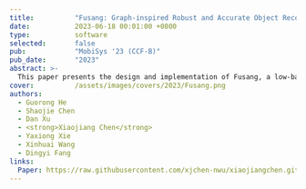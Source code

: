 ```yaml
---
title:          "Fusang: Graph-inspired Robust and Accurate Object Recognition on Commodity mmWave Devices"
date:           2023-06-18 00:01:00 +0800
type:           software
selected:       false
pub:            "MobiSys '23 (CCF-B)"
pub_date:       "2023"
abstract: >-
  This paper presents the design and implementation of Fusang, a low-barrier system that brings accurate and robust 3D object recognition to Commercial-Off-The-Shelf mmWave devices. The basic idea of Fusang is leveraging the large bandwidth of mmWave Radars to capture a unique set of fine-grained reflected responses generated by object shapes. Moreover, Fusang constructs two novel graph-structured features to robustly represent the reflected responses of the signal in the frequency domain and IQ domain, and carefully designs a neural network to accurately recognize objects even in different multipath scenarios. We have implemented a prototype of Fusang on a commodity mmWave Radar device. Our experiments with 24 different objects show that Fusang achieves a mean accuracy of 97% in different multipath environments. 
cover:          /assets/images/covers/2023/Fusang.png
authors:
  - Guorong He
  - Shaojie Chen
  - Dan Xu
  - <strong>Xiaojiang Chen</strong>
  - Yaxiong Xie
  - Xinhuai Wang
  - Dingyi Fang
links:
  Paper: https://raw.githubusercontent.com/xjchen-nwu/xiaojiangchen.github.io/main/paper/2023/Fusang.pdf
---
```

